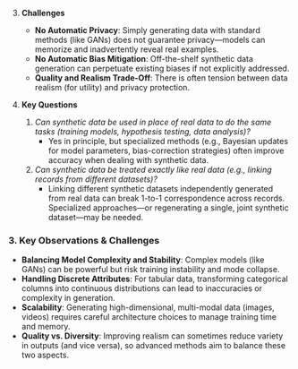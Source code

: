 3. **Challenges**

   - **No Automatic Privacy**: Simply generating data with standard methods (like GANs) does not guarantee privacy—models can memorize and inadvertently reveal real examples.
   - **No Automatic Bias Mitigation**: Off-the-shelf synthetic data generation can perpetuate existing biases if not explicitly addressed.
   - **Quality and Realism Trade-Off**: There is often tension between data realism (for utility) and privacy protection.

4. **Key Questions**

   1. _Can synthetic data be used in place of real data to do the same tasks (training models, hypothesis testing, data analysis)?_
      - Yes in principle, but specialized methods (e.g., Bayesian updates for model parameters, bias-correction strategies) often improve accuracy when dealing with synthetic data.
   2. _Can synthetic data be treated exactly like real data (e.g., linking records from different datasets)?_
      - Linking different synthetic datasets independently generated from real data can break 1-to-1 correspondence across records. Specialized approaches—or regenerating a single, joint synthetic dataset—may be needed.

### 3. Key Observations & Challenges

- **Balancing Model Complexity and Stability**: Complex models (like GANs) can be powerful but risk training instability and mode collapse.
- **Handling Discrete Attributes**: For tabular data, transforming categorical columns into continuous distributions can lead to inaccuracies or complexity in generation.
- **Scalability**: Generating high-dimensional, multi-modal data (images, videos) requires careful architecture choices to manage training time and memory.
- **Quality vs. Diversity**: Improving realism can sometimes reduce variety in outputs (and vice versa), so advanced methods aim to balance these two aspects.
